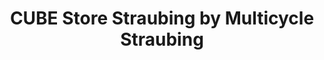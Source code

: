 ---
title: "CUBE Store Straubing by Multicycle Straubing"
url: /straubing/cube-store-straubing-by-multicycle-straubing/
shop: Fahrrad
---